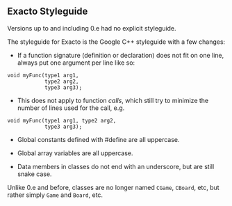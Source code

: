 ## Exacto Styleguide

Versions up to and including 0.e had no explicit styleguide.

The styleguide for Exacto is the Google C++ styleguide with a few changes:

* If a function signature (definition or declaration) does not fit on one line, always put one argument per line like so:

```
void myFunc(type1 arg1,
            type2 arg2,
            type3 arg3);
```

* This does not apply to function _calls_, which still try to minimize the number of lines used for the call, e.g.

```
void myFunc(type1 arg1, type2 arg2,
            type3 arg3);
```

* Global constants defined with #define are all uppercase.

* Global array variables are all uppercase.

* Data members in classes do not end with an underscore, but are still snake case.

Unlike 0.e and before, classes are no longer named `CGame`, `CBoard`, etc, but rather simply `Game` and `Board`, etc.

